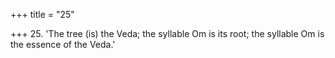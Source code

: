 +++
title = "25"

+++
25. 'The tree (is) the Veda; the syllable Om is its root; the syllable Om is the essence of the Veda.'
